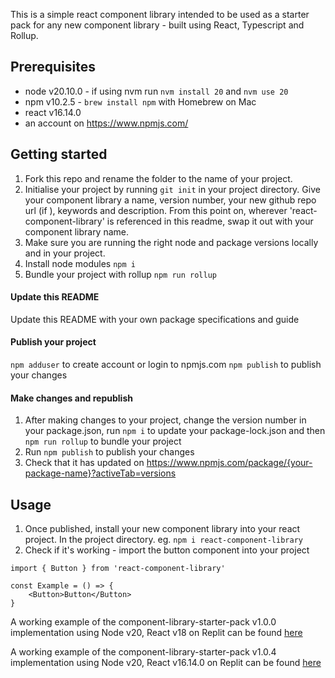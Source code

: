 This is a simple react component library intended to be used as a starter pack for any new component library - built using React, Typescript and Rollup. 

## Prerequisites

- node v20.10.0 - if using nvm run `nvm install 20` and `nvm use 20`
- npm v10.2.5 - `brew install npm` with Homebrew on Mac 
- react v16.14.0
- an account on https://www.npmjs.com/


## Getting started 

1. Fork this repo and rename the folder to the name of your project. 
2. Initialise your project by running `git init` in your project directory. Give your component library a name, version number, your new github repo url (if ), keywords and description. From this point on, wherever 'react-component-library' is referenced in this readme, swap it out with your component library name. 
2. Make sure you are running the right node and package versions locally and in your project.
3. Install node modules `npm i`
4. Bundle your project with rollup `npm run rollup`

#### Update this README

Update this README with your own package specifications and guide

#### Publish your project

`npm adduser` to create account or login to npmjs.com
`npm publish` to publish your changes

#### Make changes and republish

1. After making changes to your project, change the version number in your package.json, run `npm i` to update your package-lock.json and then `npm run rollup` to bundle your project
2. Run `npm publish` to publish your changes
3. Check that it has updated on https://www.npmjs.com/package/{your-package-name}?activeTab=versions 

## Usage

1. Once published, install your new component library into your react project. In the project directory. eg. `npm i react-component-library`
2. Check if it's working - import the button component into your project 

```
import { Button } from 'react-component-library'

const Example = () => {
    <Button>Button</Button>
}
```

A working example of the component-library-starter-pack v1.0.0 implementation using Node v20, React v18 on Replit can be found [here](https://replit.com/@caitlyn1994/component-library-starter-pack100#README.md)

A working example of the component-library-starter-pack v1.0.4 implementation using Node v20, React v16.14.0 on Replit can be found [here](https://replit.com/@caitlyn1994/component-library-starter-pack104#src/index.jsx)



